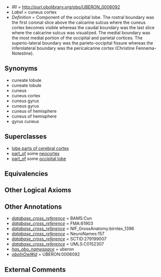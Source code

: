  * *IRI* = http://purl.obolibrary.org/obo/UBERON_0006092
 * *Label* = cuneus cortex
 * *Definition* = Component of the occipital lobe. The rostral boundary was the first coronal slice above the calcarine sulcus where the cuneus cortex becomes visible whereas the caudal boundary was the last slice where the calcarine sulcus was visualized. The medial boundary was the most medial portion of the occipital and parietal cortices. The superio-lateral boundary was the parieto-occipital fissure whereas the inferolateral boundary was the pericalcarine cortex (Christine Fennema-Notestine).

## Synonyms

 * cuneate lobule
 * cuneate lobule
 * cuneus
 * cuneus cortex
 * cuneus gyrus
 * cuneus gyrus
 * cuneus of hemisphere
 * cuneus of hemisphere
 * gyrus cuneus

## Superclasses

 * [lobe parts of cerebral cortex](../../UBERON/22/UBERON_0003022.md)
 * [part_of](../../BFO/50/BFO_0000050.md) some [neocortex](../../UBERON/50/UBERON_0001950.md)
 * [part_of](../../BFO/50/BFO_0000050.md) some [occipital lobe](../../UBERON/21/UBERON_0002021.md)

## Equivalencies


## Other Logical Axioms


## Other Annotations

 * *[database_cross_reference](../../ef/oboInOwl#hasDbXref.md)* = BAMS:Cun
 * *[database_cross_reference](../../ef/oboInOwl#hasDbXref.md)* = FMA:61903
 * *[database_cross_reference](../../ef/oboInOwl#hasDbXref.md)* = NIF_GrossAnatomy:birnlex_1396
 * *[database_cross_reference](../../ef/oboInOwl#hasDbXref.md)* = NeuroNames:157
 * *[database_cross_reference](../../ef/oboInOwl#hasDbXref.md)* = SCTID:279199007
 * *[database_cross_reference](../../ef/oboInOwl#hasDbXref.md)* = UMLS:C0152307
 * *[has_obo_namespace](../../ce/oboInOwl#hasOBONamespace.md)* = uberon
 * *[oboInOwl#id](../../id/oboInOwl#id.md)* = UBERON:0006092

## External Comments

